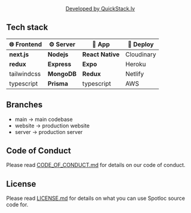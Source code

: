 <a href="https://quickstack.lv"><p align="center">Developed by QuickStack.lv</a>

## Tech stack

| 🌐 Frontend | ⚙ Server    | 📱 App           | 🚚 Deploy  |
| ----------- | ----------- | ---------------- | ---------- |
| **next.js** | **Nodejs**  | **React Native** | Cloudinary |
| **redux**   | **Express** | **Expo**         | Heroku     |
| tailwindcss | **MongoDB** | **Redux**        | Netlify    |
| typescript  | **Prisma**  | typescript       | AWS        |

## Branches

- main -> main codebase
- website -> production website
- server -> production server

## Code of Conduct

Please read [CODE_OF_CONDUCT.md](https://github.com/RobzLegz/spotloc/blob/main/CODE_OF_CONDUCT.md) for details on our code of conduct.

## License

Please read [LICENSE.md](https://github.com/RobzLegz/spotloc/blob/main/LICENSE.md) for details on what you can use Spotloc source code for.
